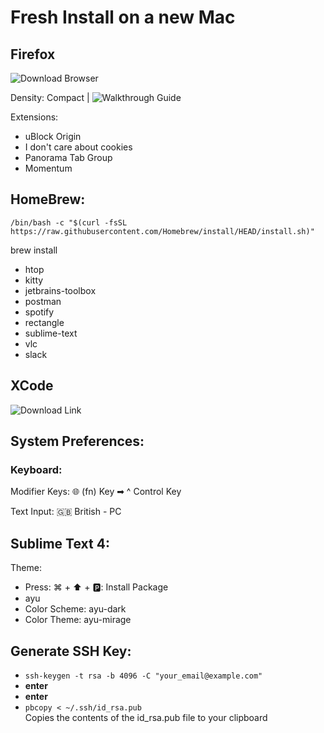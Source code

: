 # Fresh Install on a new Mac

## Firefox
![Download Browser](https://www.mozilla.org/en-GB/firefox/new/)

Density: Compact  |
![Walkthrough Guide](https://support.mozilla.org/en-US/kb/compact-mode-workaround-firefox)

Extensions:
  - uBlock Origin
  - I don't care about cookies
  - Panorama Tab Group
  - Momentum

## HomeBrew:
`/bin/bash -c "$(curl -fsSL https://raw.githubusercontent.com/Homebrew/install/HEAD/install.sh)"`

brew install
  - htop
  - kitty
  - jetbrains-toolbox
  - postman
  - spotify
  - rectangle
  - sublime-text
  - vlc
  - slack

## XCode
![Download Link](https://apps.apple.com/us/app/xcode/id497799835?mt=12)

## System Preferences:
### Keyboard:
Modifier Keys: 🌐 (fn) Key ➡ ^ Control Key

Text Input: 🇬🇧 British - PC

## Sublime Text 4:
Theme:

- Press: ⌘ + ⬆️ + 🅿️: Install Package
- ayu
- Color Scheme: ayu-dark
- Color Theme: ayu-mirage

## Generate SSH Key:
- `ssh-keygen -t rsa -b 4096 -C "your_email@example.com"`
- **enter**
- **enter**
- `pbcopy < ~/.ssh/id_rsa.pub`  
   Copies the contents of the id_rsa.pub file to your clipboard
